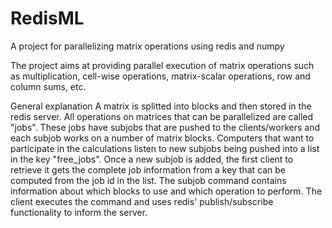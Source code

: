 RedisML
=======

A project for parallelizing matrix operations using redis and numpy

The project aims at providing parallel execution of matrix operations such as multiplication,
cell-wise operations, matrix-scalar operations, row and column sums, etc.

General explanation
A matrix is splitted into blocks and then stored in the redis server. All operations on matrices that can be parallelized are called "jobs".
These jobs have subjobs that are pushed to the clients/workers and each subjob works on a number of matrix blocks.
Computers that want to participate in the calculations listen to new subjobs being pushed into a list in the key "free_jobs".
Once a new subjob is added, the first client to retrieve it
gets the complete job information from a key that can be computed from the job id in the list.
The subjob command contains information about which blocks to use and which operation to perform.
The client executes the command and uses redis' publish/subscribe functionality to inform the server.

